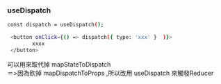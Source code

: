 <h3>useDispatch</h3>

```bash
const dispatch = useDispatch();

 <button onClick={() => dispatch({ type: 'xxx' }  )}>
        xxxx
 </button>
```
可以用來取代掉 mapStateToDispatch<br>
＝>因為砍掉 mapDispatchToProps ,所以改用 useDispatch 來觸發Reducer

